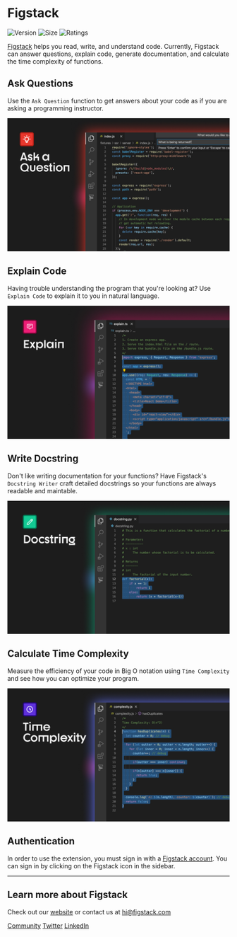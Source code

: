 # Figstack

![Version](https://img.shields.io/visual-studio-marketplace/v/figstack.vsc) ![Size](https://img.shields.io/github/languages/code-size/figstack/vscode) ![Ratings](https://img.shields.io/visual-studio-marketplace/r/figstack.vsc)

[Figstack](https://figstack.com) helps you read, write, and understand code. Currently, Figstack can answer questions, explain code, generate documentation, and calculate the time complexity of functions.

## Ask Questions

Use the `Ask Question` function to get answers about your code as if you are asking a programming instructor.

![Ask Question](./images/ask.jpg)

## Explain Code

Having trouble understanding the program that you're looking at? Use `Explain Code` to explain it to you in natural language.

![Explain Code](./images/explain.jpg)

## Write Docstring

Don't like writing documentation for your functions? Have Figstack's `Docstring Writer` craft detailed docstrings so your functions are always readable and maintable.

![Write Docstring](./images/docstring.jpg)

## Calculate Time Complexity

Measure the efficiency of your code in Big O notation using `Time Complexity` and see how you can optimize your program.

![Time Complexity](./images/complexity.jpg)

## Authentication

In order to use the extension, you must sign in with a [Figstack account](https://figstack.com). You can sign in by clicking on the Figstack icon in the sidebar.

-----------------------------------------------------------------------------------------------------------

## Learn more about Figstack

Check out our [website](https://figstack.com) or contact us at [hi@figstack.com](mailto:hi@mintlify.com)

[Community](https://join.slack.com/t/figstack/shared_invite/zt-uoz4xieq-A59OSZ9cYtjoVw17PIJt_A)
[Twitter](https://twitter.com/mintlify)
[LinkedIn](https://www.linkedin.com/company/mintsearch)
